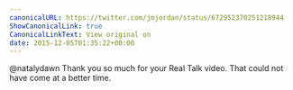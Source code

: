 ```yaml
---
canonicalURL: https://twitter.com/jmjordan/status/672952370251218944
ShowCanonicalLink: true
CanonicalLinkText: View original on
date: 2015-12-05T01:35:22+00:00
---
```

@natalydawn Thank you so much for your Real Talk video. That could not have come at a better time.